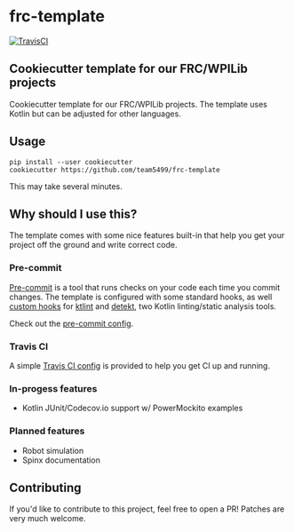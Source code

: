 # frc-template
[![TravisCI](https://api.travis-ci.org/team5499/frc-template.svg)](https://travis-ci.org/team5499/frc-template)


## Cookiecutter template for our FRC/WPILib projects
Cookiecutter template for our FRC/WPILib projects. The template uses Kotlin but can be adjusted for other languages.


## Usage
```
pip install --user cookiecutter
cookiecutter https://github.com/team5499/frc-template
```
This may take several minutes.

## Why should I use this?
The template comes with some nice features built-in that help you get your project off the ground and write correct code.

### 

### Pre-commit
[Pre-commit](https://pre-commit.com/) is a tool that runs checks on your code each time you commit changes. The template is configured with some standard hooks, as well [custom hooks](http://github.com/team5499/pre-commit-hooks) for [ktlint](https://ktlint.github.io/) and [detekt](https://arturbosch.github.io/detekt/), two Kotlin linting/static analysis tools.

Check out the [pre-commit config](https://github.com/team5499/frc-template/blob/master/%7B%7Bcookiecutter.repo_name%7D%7D/.pre-commit-config.yaml).

### Travis CI
A simple [Travis CI config](https://github.com/team5499/frc-template/blob/master/%7B%7Bcookiecutter.repo_name%7D%7D/.travis.yml) is provided to help you get CI up and running.

### In-progess features
* Kotlin JUnit/Codecov.io support w/ PowerMockito examples

### Planned features
* Robot simulation
* Spinx documentation

## Contributing
If you'd like to contribute to this project, feel free to open a PR! Patches are very much welcome.
